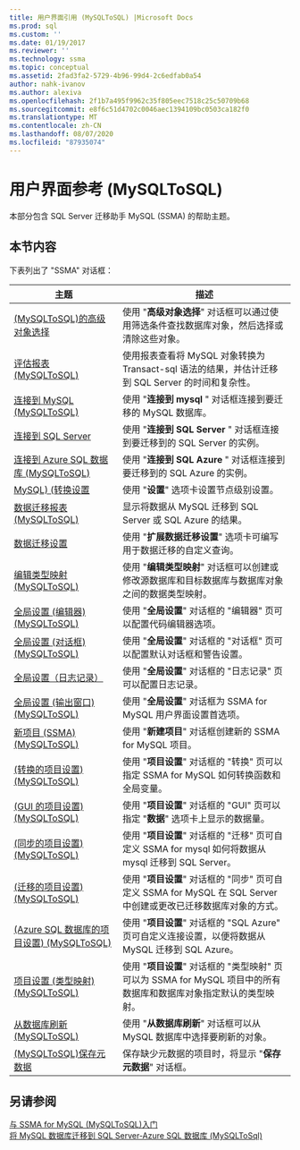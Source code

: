 ```yaml
---
title: 用户界面引用 (MySQLToSQL) |Microsoft Docs
ms.prod: sql
ms.custom: ''
ms.date: 01/19/2017
ms.reviewer: ''
ms.technology: ssma
ms.topic: conceptual
ms.assetid: 2fad3fa2-5729-4b96-99d4-2c6edfab0a54
author: nahk-ivanov
ms.author: alexiva
ms.openlocfilehash: 2f1b7a495f9962c35f805eec7518c25c50709b68
ms.sourcegitcommit: e8f6c51d4702c0046aec1394109bc0503ca182f0
ms.translationtype: MT
ms.contentlocale: zh-CN
ms.lasthandoff: 08/07/2020
ms.locfileid: "87935074"
---
```

# <a name="user-interface-reference-mysqltosql"></a>用户界面参考 (MySQLToSQL)
本部分包含 SQL Server 迁移助手 MySQL (SSMA) 的帮助主题。  
  
## <a name="in-this-section"></a>本节内容  
下表列出了 "SSMA" 对话框：  
  
|主题|描述|  
|-|-|  
|[&#40;MySQLToSQL&#41;的高级对象选择](../../ssma/mysql/advanced-object-selection-mysqltosql.md)|使用 "**高级对象选择**" 对话框可以通过使用筛选条件查找数据库对象，然后选择或清除这些对象。|  
|[评估报表 &#40;MySQLToSQL&#41;](../../ssma/mysql/assessment-report-mysqltosql.md)|使用报表查看将 MySQL 对象转换为 Transact-sql 语法的结果，并估计迁移到 SQL Server 的时间和复杂性。|  
|[连接到 MySQL &#40;MySQLToSQL&#41;](../../ssma/mysql/connect-to-mysql-mysqltosql.md)|使用 "**连接到 mysql** " 对话框连接到要迁移的 MySQL 数据库。|  
|[连接到 SQL Server](https://msdn.microsoft.com/d73abd3a-80df-4293-b973-1723069db049)|使用 "**连接到 SQL Server** " 对话框连接到要迁移到的 SQL Server 的实例。|  
|[连接到 Azure SQL 数据库 &#40;MySQLToSQL&#41;](../../ssma/mysql/connect-to-azure-sql-db-mysqltosql.md)|使用 "**连接到 SQL Azure** " 对话框连接到要迁移到的 SQL Azure 的实例。|  
|[MySQL)  (转换设置](https://msdn.microsoft.com/f551cf6e-1575-4206-9cca-975b5b43a6b8)|使用 "**设置**" 选项卡设置节点级别设置。|  
|[数据迁移报表 &#40;MySQLToSQL&#41;](../../ssma/mysql/data-migration-report-mysqltosql.md)|显示将数据从 MySQL 迁移到 SQL Server 或 SQL Azure 的结果。|  
|[数据迁移设置](data-migration-settings-mysqltosql.md)|使用 "**扩展数据迁移设置**" 选项卡可编写用于数据迁移的自定义查询。|  
|[编辑类型映射 &#40;MySQLToSQL&#41;](../../ssma/mysql/edit-type-mapping-mysqltosql.md)|使用 "**编辑类型映射**" 对话框可以创建或修改源数据库和目标数据库与数据库对象之间的数据类型映射。|  
|[全局设置 &#40;编辑器&#41; &#40;MySQLToSQL&#41;](../../ssma/mysql/global-settings-editor-mysqltosql.md)|使用 "**全局设置**" 对话框的 "编辑器" 页可以配置代码编辑器选项。|  
|[全局设置 &#40;对话框&#41; &#40;MySQLToSQL&#41;](../../ssma/mysql/global-settings-dialogs-mysqltosql.md)|使用 "**全局设置**" 对话框的 "对话框" 页可以配置默认对话框和警告设置。|  
|[全局设置（日志记录）](https://msdn.microsoft.com/0d033492-5ec3-473a-8de1-821894ec9518)|使用 "**全局设置**" 对话框的 "日志记录" 页可以配置日志记录。|  
|[全局设置 &#40;输出窗口&#41; &#40;MySQLToSQL&#41;](../../ssma/mysql/global-settings-output-window-mysqltosql.md)|使用 "**全局设置**" 对话框为 SSMA for MySQL 用户界面设置首选项。|  
|[新项目 &#40;SSMA&#41; &#40;MySQLToSQL&#41;](../../ssma/mysql/new-project-ssma-mysqltosql.md)|使用 "**新建项目**" 对话框创建新的 SSMA for MySQL 项目。|  
|[&#40;转换的项目设置&#41; &#40;MySQLToSQL&#41;](../../ssma/mysql/project-settings-conversion-mysqltosql.md)|使用 "**项目设置**" 对话框的 "转换" 页可以指定 SSMA for MySQL 如何转换函数和全局变量。|  
|[&#40;GUI 的项目设置&#41;  &#40;MySQLToSQL&#41;](../../ssma/mysql/project-settings-gui-mysqltosql.md)|使用 "**项目设置**" 对话框的 "GUI" 页可以指定 "**数据**" 选项卡上显示的数据量。|  
|[&#40;同步的项目设置&#41; &#40;MySQLToSQL&#41;](../../ssma/mysql/project-settings-synchronization-mysqltosql.md)|使用 "**项目设置**" 对话框的 "迁移" 页可自定义 SSMA for mysql 如何将数据从 mysql 迁移到 SQL Server。|  
|[&#40;迁移的项目设置&#41; &#40;MySQLToSQL&#41;](../../ssma/mysql/project-settings-migration-mysqltosql.md)|使用 "**项目设置**" 对话框的 "同步" 页可自定义 SSMA for MySQL 在 SQL Server 中创建或更改已迁移数据库对象的方式。|  
|[&#40;Azure SQL 数据库的项目设置&#41; &#40;MySQLToSQL&#41;](../../ssma/mysql/project-settings-azure-sql-db-mysqltosql.md)|使用 "**项目设置**" 对话框的 "SQL Azure" 页可自定义连接设置，以便将数据从 MySQL 迁移到 SQL Azure。|  
|[项目设置 &#40;类型映射&#41; &#40;MySQLToSQL&#41;](../../ssma/mysql/project-settings-type-mapping-mysqltosql.md)|使用 "**项目设置**" 对话框的 "类型映射" 页可以为 SSMA for MySQL 项目中的所有数据库和数据库对象指定默认的类型映射。|  
|[从数据库刷新 &#40;MySQLToSQL&#41;](../../ssma/mysql/refresh-from-database-mysqltosql.md)|使用 "**从数据库刷新**" 对话框可以从 MySQL 数据库中选择要刷新的对象。|  
|[&#40;MySQLToSQL&#41;保存元数据](../../ssma/mysql/save-metadata-mysqltosql.md)|保存缺少元数据的项目时，将显示 "**保存元数据**" 对话框。|  
  
## <a name="see-also"></a>另请参阅  
[与 SSMA for MySQL &#40;MySQLToSQL&#41;入门](../../ssma/mysql/getting-started-with-ssma-for-mysql-mysqltosql.md)  
[将 MySQL 数据库迁移到 SQL Server-Azure SQL 数据库 &#40;MySQLToSql&#41;](../../ssma/mysql/migrating-mysql-databases-to-sql-server-azure-sql-db-mysqltosql.md)  
  
